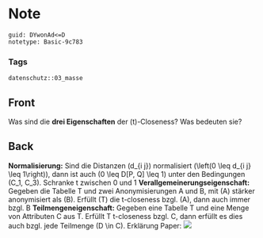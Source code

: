 # Note
```
guid: DYwonAd<=D
notetype: Basic-9c783
```

### Tags
```
datenschutz::03_masse
```

## Front
Was sind die <b>drei Eigenschaften</b> der \(t\)-Closeness? Was
bedeuten sie?

## Back
<b>Normalisierung:</b> Sind die Distanzen \(d_{i j}\) normalisiert
\(\left(0 \leq d_{i j} \leq 1\right)\), dann ist auch \(0 \leq D[P,
Q] \leq 1\) unter den Bedingungen \(C_1, C_3\). Schranke t zwischen
0 und 1 <b>Verallgemeinerungseigenschaft:</b> Gegeben die Tabelle T
und zwei Anonymisierungen A und B, mit \(A\) stärker anonymisiert
als \(B\). Erfüllt \(T\) die t-closeness bzgl. \(A\), dann auch
immer bzgl. B <b>Teilmengeneigenschaft:</b> Gegeben eine Tabelle T
und eine Menge von Attributen C aus T. Erfüllt T t-closeness bzgl.
C, dann erfüllt es dies auch bzgl. jede Teilmenge \(D \in C\).
Erklärung Paper: <img src="paste-3fa0594123e9eff5dfa80705b090e2a5a5f625f3.jpg">
